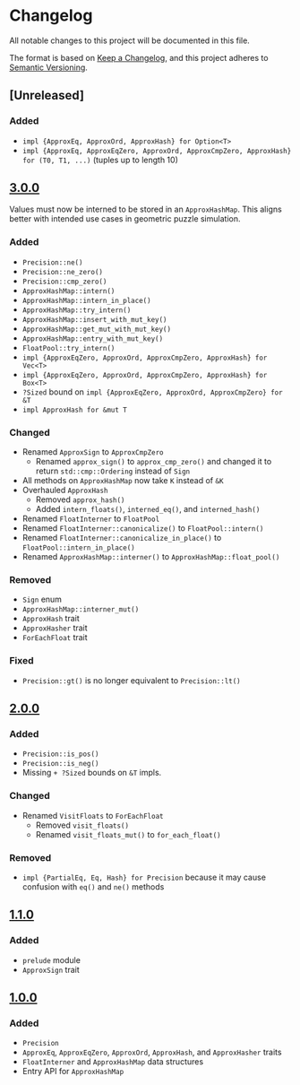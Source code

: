 # Changelog

All notable changes to this project will be documented in this file.

The format is based on [Keep a Changelog](https://keepachangelog.com/en/1.1.0/),
and this project adheres to [Semantic Versioning](https://semver.org/spec/v2.0.0.html).

## [Unreleased]

### Added

- `impl {ApproxEq, ApproxOrd, ApproxHash} for Option<T>`
- `impl {ApproxEq, ApproxEqZero, ApproxOrd, ApproxCmpZero, ApproxHash} for (T0, T1, ...)` (tuples up to length 10)

## [3.0.0]

Values must now be interned to be stored in an `ApproxHashMap`. This aligns better with intended use cases in geometric puzzle simulation.

### Added

- `Precision::ne()`
- `Precision::ne_zero()`
- `Precision::cmp_zero()`
- `ApproxHashMap::intern()`
- `ApproxHashMap::intern_in_place()`
- `ApproxHashMap::try_intern()`
- `ApproxHashMap::insert_with_mut_key()`
- `ApproxHashMap::get_mut_with_mut_key()`
- `ApproxHashMap::entry_with_mut_key()`
- `FloatPool::try_intern()`
- `impl {ApproxEqZero, ApproxOrd, ApproxCmpZero, ApproxHash} for Vec<T>`
- `impl {ApproxEqZero, ApproxOrd, ApproxCmpZero, ApproxHash} for Box<T>`
- `?Sized` bound on `impl {ApproxEqZero, ApproxOrd, ApproxCmpZero} for &T`
- `impl ApproxHash for &mut T`

### Changed

- Renamed `ApproxSign` to `ApproxCmpZero`
  - Renamed `approx_sign()` to `approx_cmp_zero()` and changed it to return `std::cmp::Ordering` instead of `Sign`
- All methods on `ApproxHashMap` now take `K` instead of `&K`
- Overhauled `ApproxHash`
  - Removed `approx_hash()`
  - Added `intern_floats()`, `interned_eq()`, and `interned_hash()`
- Renamed `FloatInterner` to `FloatPool`
- Renamed `FloatInterner::canonicalize()` to `FloatPool::intern()`
- Renamed `FloatInterner::canonicalize_in_place()` to `FloatPool::intern_in_place()`
- Renamed `ApproxHashMap::interner()` to `ApproxHashMap::float_pool()`

### Removed

- `Sign` enum
- `ApproxHashMap::interner_mut()`
- `ApproxHash` trait
- `ApproxHasher` trait
- `ForEachFloat` trait

### Fixed

- `Precision::gt()` is no longer equivalent to `Precision::lt()`

## [2.0.0]

### Added

- `Precision::is_pos()`
- `Precision::is_neg()`
- Missing `+ ?Sized` bounds on `&T` impls.

### Changed

- Renamed `VisitFloats` to `ForEachFloat`
  - Removed `visit_floats()`
  - Renamed `visit_floats_mut()` to `for_each_float()`

### Removed

- `impl {PartialEq, Eq, Hash} for Precision` because it may cause confusion with `eq()` and `ne()` methods

## [1.1.0]

### Added

- `prelude` module
- `ApproxSign` trait

## [1.0.0]

### Added

- `Precision`
- `ApproxEq`, `ApproxEqZero`, `ApproxOrd`, `ApproxHash`, and `ApproxHasher` traits
- `FloatInterner` and `ApproxHashMap` data structures
- Entry API for `ApproxHashMap`

[3.0.0]: https://github.com/HactarCE/approx_collections/compare/v2.0.0...v3.0.0
[2.0.0]: https://github.com/HactarCE/approx_collections/compare/v1.1.0...v2.0.0
[1.1.0]: https://github.com/HactarCE/approx_collections/compare/v1.0.0...v1.1.0
[1.0.0]: https://github.com/HactarCE/approx_collections/releases/tag/v1.0.0
